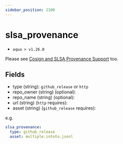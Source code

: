 ```yaml
---
sidebar_position: 2100
---
```


# slsa_provenance

- `aqua > v1.26.0`

Please see [Cosign and SLSA Provenance Support](/docs/reference/security/cosign-slsa) too.

## Fields

- type (string): `github_release` or `http`
- repo_owner (string) (optional):
- repo_name (string) (optional):
- url (string) (`http` requires):
- asset (string) (`github_release` requires):

e.g.

```yaml
slsa_provenance:
  type: github_release
  asset: multiple.intoto.jsonl
```

